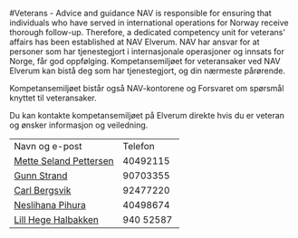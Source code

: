 #Veterans - Advice and guidance
NAV is responsible for ensuring that individuals who have served in international operations for Norway receive thorough follow-up. Therefore, a dedicated competency unit for veterans' affairs has been established at NAV Elverum.
NAV har ansvar for at personer som har tjenestegjort i internasjonale operasjoner og innsats for Norge, får god oppfølging. Kompetansemiljøet for veteransaker ved NAV Elverum kan bistå deg som har tjenestegjort, og din nærmeste pårørende.

 Kompetansemiljøet bistår også NAV-kontorene og Forsvaret om spørsmål knyttet til veteransaker.

 Du kan kontakte kompetansemiljøet på Elverum direkte hvis du er veteran og ønsker informasjon og veiledning.

 

|  |  |
| --- | --- |
| Navn og e-post | Telefon |
| [Mette Seland Pettersen](mailto:veteran@nav.no) | 40492115 |
| [Gunn Strand](mailto:veteran@nav.no) | 90703355 |
| [Carl Bergsvik](mailto:veteran@nav.no) | 92477220 |
| [Neslihana Pihura](mailto:veteran@nav.no) | 40498674 |
| [Lill Hege Halbakken](mailto:veteran@nav.no) | 940 52587  |

 